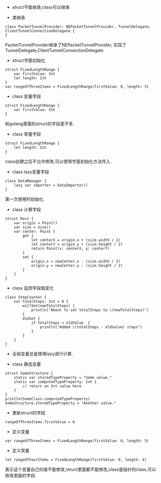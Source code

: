 * struct不能继承,class可以继承

* 类继承
```
class PacketTunnelProvider: NEPacketTunnelProvider, TunnelDelegate, ClientTunnelConnectionDelegate {
}
```
PacketTunnelProvider继承了NEPacketTunnelProvider, 实现了TunnelDelegate,ClientTunnelConnectionDelegate

* struct字面初始化
```
struct FixedLengthRange {
    var firstValue: Int
    let length: Int
}
var rangeOfThreeItems = FixedLengthRange(firstValue: 0, length: 3)
```

* class 变量字段
```
struct FixedLengthRange {
    var firstValue: Int
}
```
和golang里面的struct的字段差不多.

* class 常量字段
```
struct FixedLengthRange {
    let length: Int
}
```
class创建之后不允许修改,可以使用字面初始化方法传入.

* class lazy变量字段
```
class DataManager {
    lazy var importer = DataImporter()
}
```
第一次使用时初始化.

* class 计算字段
```
struct Rect {
    var origin = Point()
    var size = Size()
    var center: Point {
        get {
            let centerX = origin.x + (size.width / 2)
            let centerY = origin.y + (size.height / 2)
            return Point(x: centerX, y: centerY)
        }
        set {
            origin.x = newCenter.x - (size.width / 2)
            origin.y = newCenter.y - (size.height / 2)
        }
    }
}
```

* class 监控字段值变化
```
class StepCounter {
    var totalSteps: Int = 0 {
        willSet(newTotalSteps) {
            println("About to set totalSteps to \(newTotalSteps)")
        }
        didSet {
            if totalSteps > oldValue  {
                println("Added \(totalSteps - oldValue) steps")
            }
        }
    }
}
```

* 全局变量总是使用lazy进行计算.

* class 静态变量
```
struct SomeStructure {
    static var storedTypeProperty = "Some value."
    static var computedTypeProperty: Int {
        // return an Int value here
    }
}
println(SomeClass.computedTypeProperty)
SomeStructure.storedTypeProperty = "Another value."
```


* 更新struct的字段
```
rangeOfThreeItems.firstValue = 6
```

* 定义变量
```
var rangeOfThreeItems = FixedLengthRange(firstValue: 0, length: 3)
```

* 定义常量
```
let rangeOfFourItems = FixedLengthRange(firstValue: 0, length: 4)
```
表示这个变量自己的值不能修改,struct里面都不能修改,class是指针的class,可以修改里面的字段.

